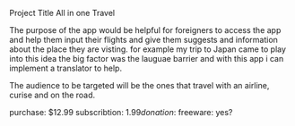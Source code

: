 Project Title
All in one Travel 

The purpose of the app would be helpful for foreigners to access the app and help them input their flights 
and give them suggests and information about the place they are visting. for example my trip to Japan came to 
play into this idea the big factor was the lauguae barrier and with this app i can implement a translator to help.

The audience to be targeted will be the ones that travel with an airline, curise and on the road.

purchase: $12.99
subscribtion: $1.99
donation:$
freeware: yes? 